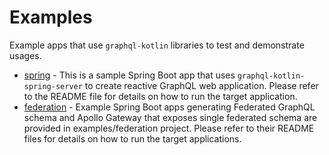 # Examples

Example apps that use `graphql-kotlin` libraries to test and demonstrate usages.

* [spring](https://github.com/ExpediaGroup/graphql-kotlin/tree/master/examples/spring) - This is a sample Spring Boot app that uses `graphql-kotlin-spring-server` to create reactive GraphQL web application. Please refer to the README file for details on how to run the target application.
* [federation](https://github.com/ExpediaGroup/graphql-kotlin/tree/master/examples/federation) - Example Spring Boot apps generating Federated GraphQL schema and Apollo Gateway that exposes single federated schema are provided in examples/federation project. Please refer to their README files for details on how to run the target applications.
